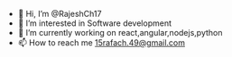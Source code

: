 - 👋 Hi, I’m @RajeshCh17
- 👀 I’m interested in Software development
- 🌱 I’m currently working on react,angular,nodejs,python
- 📫 How to reach me 15rafach.49@gmail.com

<!---
RajeshCh17/RajeshCh17 is a ✨ special ✨ repository because its `README.md` (this file) appears on your GitHub profile.
You can click the Preview link to take a look at your changes.
--->
